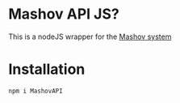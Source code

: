 # Mashov API JS?

This is a nodeJS wrapper for the [Mashov system](https://web.mashov.info/students/login)

# Installation

`npm i MashovAPI`

